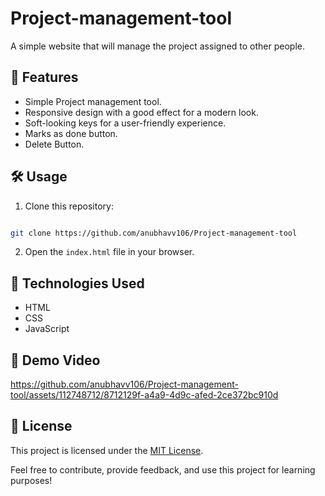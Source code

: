 # Project-management-tool

A simple website that will manage the project assigned to other people.

## 🚀 Features

- Simple Project management tool.
- Responsive design with a good effect for a modern look.
- Soft-looking keys for a user-friendly experience.
- Marks as done button.
- Delete Button.

## 🛠️ Usage

1. Clone this repository: 
```bash 

git clone https://github.com/anubhavv106/Project-management-tool
   ```
2. Open the `index.html` file in your browser.

## 🧰 Technologies Used

- HTML
- CSS
- JavaScript

## 🎥 Demo Video


https://github.com/anubhavv106/Project-management-tool/assets/112748712/8712129f-a4a9-4d9c-afed-2ce372bc910d



## 📝 License

This project is licensed under the [MIT License](LICENSE).

Feel free to contribute, provide feedback, and use this project for learning purposes!




